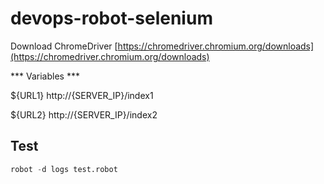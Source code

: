 # devops-robot-selenium

Download ChromeDriver [https://chromedriver.chromium.org/downloads](https://chromedriver.chromium.org/downloads)

*** Variables ***

${URL1}     http://{SERVER_IP}/index1

${URL2}     http://{SERVER_IP}/index2

## Test

```python
robot -d logs test.robot
```
